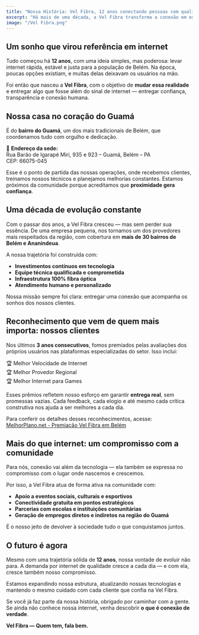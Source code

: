 ```yaml
---
title: "Nossa História: Vel Fibra, 12 anos conectando pessoas com qualidade e propósito"
excerpt: "Há mais de uma década, a Vel Fibra transforma a conexão em experiência. Conheça nossa história, nossas conquistas e o que nos torna o provedor mais confiável de Belém e Ananindeua."
image: "/Vel Fibra.png"
---
```


## Um sonho que virou referência em internet

Tudo começou há **12 anos**, com uma ideia simples, mas poderosa: levar internet rápida, estável e justa para a população de Belém. Na época, poucas opções existiam, e muitas delas deixavam os usuários na mão.

Foi então que nasceu a **Vel Fibra**, com o objetivo de **mudar essa realidade** e entregar algo que fosse além do sinal de internet — entregar confiança, transparência e conexão humana.

## Nossa casa no coração do Guamá

É do **bairro do Guamá**, um dos mais tradicionais de Belém, que coordenamos tudo com orgulho e dedicação.

📍 **Endereço da sede:**  
Rua Barão de Igarapé Miri, 935 e 923 – Guamá, Belém – PA  
CEP: 66075-045

Esse é o ponto de partida das nossas operações, onde recebemos clientes, treinamos nossos técnicos e planejamos melhorias constantes. Estamos próximos da comunidade porque acreditamos que **proximidade gera confiança**.

## Uma década de evolução constante

Com o passar dos anos, a Vel Fibra cresceu — mas sem perder sua essência. De uma empresa pequena, nos tornamos um dos provedores mais respeitados da região, com cobertura em **mais de 30 bairros de Belém e Ananindeua**.

A nossa trajetória foi construída com:

- **Investimentos contínuos em tecnologia**
- **Equipe técnica qualificada e comprometida**
- **Infraestrutura 100% fibra óptica**
- **Atendimento humano e personalizado**

Nossa missão sempre foi clara: entregar uma conexão que acompanha os sonhos dos nossos clientes.

## Reconhecimento que vem de quem mais importa: nossos clientes

Nos últimos **3 anos consecutivos**, fomos premiados pelas avaliações dos próprios usuários nas plataformas especializadas do setor. Isso inclui:

🏆 Melhor Velocidade de Internet  
🏆 Melhor Provedor Regional  
🏆 Melhor Internet para Games

Esses prêmios refletem nosso esforço em garantir **entrega real**, sem promessas vazias. Cada feedback, cada elogio e até mesmo cada crítica construtiva nos ajuda a ser melhores a cada dia.

Para conferir os detalhes desses reconhecimentos, acesse: [MelhorPlano.net - Premiação Vel Fibra em Belém](https://melhorplano.net/internet-banda-larga/pa/belem#premio)

## Mais do que internet: um compromisso com a comunidade

Para nós, conexão vai além da tecnologia — ela também se expressa no compromisso com o lugar onde nascemos e crescemos.

Por isso, a Vel Fibra atua de forma ativa na comunidade com:

- **Apoio a eventos sociais, culturais e esportivos**
- **Conectividade gratuita em pontos estratégicos**
- **Parcerias com escolas e instituições comunitárias**
- **Geração de empregos diretos e indiretos na região do Guamá**

É o nosso jeito de devolver à sociedade tudo o que conquistamos juntos.

## O futuro é agora

Mesmo com uma trajetória sólida de **12 anos**, nossa vontade de evoluir não para. A demanda por internet de qualidade cresce a cada dia — e com ela, cresce também nosso compromisso.

Estamos expandindo nossa estrutura, atualizando nossas tecnologias e mantendo o mesmo cuidado com cada cliente que confia na Vel Fibra.

Se você já faz parte da nossa história, obrigado por caminhar com a gente.  
Se ainda não conhece nossa internet, venha descobrir **o que é conexão de verdade**.

**Vel Fibra — Quem tem, fala bem.**
